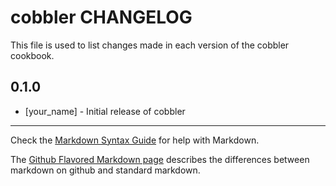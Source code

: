 cobbler CHANGELOG
=================

This file is used to list changes made in each version of the cobbler cookbook.

0.1.0
-----
- [your_name] - Initial release of cobbler

- - -
Check the [Markdown Syntax Guide](http://daringfireball.net/projects/markdown/syntax) for help with Markdown.

The [Github Flavored Markdown page](http://github.github.com/github-flavored-markdown/) describes the differences between markdown on github and standard markdown.
